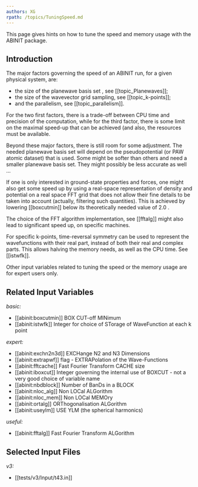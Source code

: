 ```yaml
---
authors: XG
rpath: /topics/TuningSpeed.md
---
```

<!--
This file is automatically generated by mksite.py. All changes will be lost.
Change the input yaml files or the python code
-->

This page gives hints on how to tune the speed and memory usage with the ABINIT package.

## Introduction

The major factors governing the speed of an ABINIT run, for a given physical
system, are:

  * the size of the planewave basis set , see [[topic_Planewaves]];
  * the size of the wavevector grid sampling, see [[topic_k-points]];
  * and the parallelism, see [[topic_parallelism]].

For the two first factors, there is a trade-off between CPU time and precision
of the computation, while for the third factor, there is some limit on the
maximal speed-up that can be achieved (and also, the resources must be
available.

Beyond these major factors, there is still room for some adjustment. The
needed planewave basis set will depend on the pseudopotential (or PAW atomic
dataset) that is used. Some might be softer than others and need a smaller
planewave basis set. They might possibly be less accurate as well ...

If one is only interested in ground-state properties and forces, one might
also get some speed up by using a real-space representation of density and
potential on a real space FFT grid that does not allow their fine details to
be taken into account (actually, filtering such quantities). This is achieved
by lowering [[boxcutmin]] below its theoretically needed value of 2.0 .

The choice of the FFT algorithm implementation, see [[fftalg]] might also lead
to significant speed up, on specific machines.

For specific k-points, time-reversal symmetry can be used to represent the
wavefunctions with their real part, instead of both their real and complex
parts. This allows halving the memory needs, as well as the CPU time. See
[[istwfk]].

Other input variables related to tuning the speed or the memory usage are for
expert users only.



## Related Input Variables

*basic:*

- [[abinit:boxcutmin]]  BOX CUT-off MINimum
- [[abinit:istwfk]]  Integer for choice of STorage of WaveFunction at each k point
 
*expert:*

- [[abinit:exchn2n3d]]  EXCHange N2 and N3 Dimensions
- [[abinit:extrapwf]]  flag - EXTRAPolation of the Wave-Functions
- [[abinit:fftcache]]  Fast Fourier Transform CACHE size
- [[abinit:iboxcut]]  Integer governing the internal use of BOXCUT - not a very good choice of variable name
- [[abinit:nbdblock]]  Number of BanDs in a BLOCK
- [[abinit:nloc_alg]]  Non LOCal ALGorithm
- [[abinit:nloc_mem]]  Non LOCal MEMOry
- [[abinit:ortalg]]  ORThogonalisation ALGorithm
- [[abinit:useylm]]  USE YLM (the spherical harmonics)
 
*useful:*

- [[abinit:fftalg]]  Fast Fourier Transform ALGorithm
 

## Selected Input Files

*v3:*

- [[tests/v3/Input/t43.in]]
 

